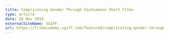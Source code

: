 ```yaml
---
title: Complicating Gender Through Vietnamese Short Films
type: article
date: 28 Nov 2019
externalSiteName: SGIFF
url: https://filmacademy.sgiff.com/featured/complicating-gender-through-vietnamese-short-films/
---
```

